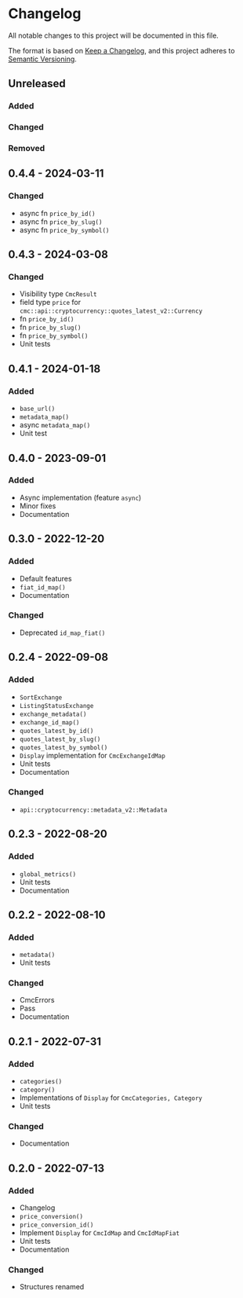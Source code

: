 # Changelog
All notable changes to this project will be documented in this file.

The format is based on [Keep a Changelog](https://keepachangelog.com/en/1.0.0/),
and this project adheres to [Semantic Versioning](https://semver.org/spec/v2.0.0.html).

## Unreleased
### Added

### Changed

### Removed

## 0.4.4 - 2024-03-11
### Changed
- async fn `price_by_id()`
- async fn `price_by_slug()`
- async fn `price_by_symbol()`

## 0.4.3 - 2024-03-08
### Changed
- Visibility type `CmcResult`
- field type `price` for `cmc::api::cryptocurrency::quotes_latest_v2::Currency`
- fn `price_by_id()`
- fn `price_by_slug()`
- fn `price_by_symbol()`
- Unit tests

## 0.4.1 - 2024-01-18
### Added
- `base_url()`
- `metadata_map()`
- async `metadata_map()`
- Unit test

## 0.4.0 - 2023-09-01
### Added
- Async implementation (feature `async`)
- Minor fixes
- Documentation

## 0.3.0 - 2022-12-20
### Added
- Default features
- `fiat_id_map()`
- Documentation

### Changed
- Deprecated `id_map_fiat()`

## 0.2.4 - 2022-09-08
### Added
- `SortExchange`
- `ListingStatusExchange`
- `exchange_metadata()`
- `exchange_id_map()`
- `quotes_latest_by_id()`
- `quotes_latest_by_slug()`
- `quotes_latest_by_symbol()`
- `Display` implementation for `CmcExchangeIdMap`
- Unit tests
- Documentation

### Changed
- `api::cryptocurrency::metadata_v2::Metadata`

## 0.2.3 - 2022-08-20
### Added
- `global_metrics()`
- Unit tests
- Documentation

## 0.2.2 - 2022-08-10
### Added
- `metadata()`
- Unit tests

### Changed
- CmcErrors
- Pass
- Documentation

## 0.2.1 - 2022-07-31
### Added
- `categories()`
- `category()`
- Implementations of `Display` for `CmcCategories, Category`
- Unit tests

### Changed
- Documentation

## 0.2.0 - 2022-07-13
### Added
- Changelog
- `price_conversion()`
- `price_conversion_id()`
- Implement `Display` for `CmcIdMap` and `CmcIdMapFiat`
- Unit tests
- Documentation

### Changed
- Structures renamed
